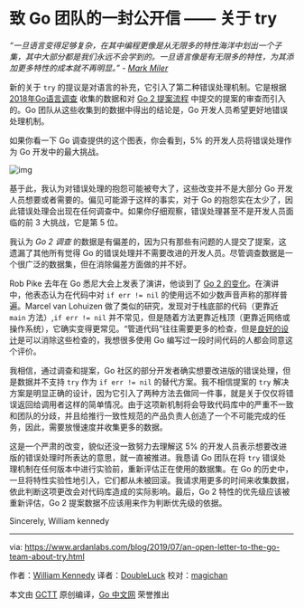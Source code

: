 # 致 Go 团队的一封公开信 —— 关于 try

*“一旦语言变得足够复杂，在其中编程更像是从无限多的特性海洋中划出一个子集，其中大部分都是我们永远不会学到的。一旦语言像是有无限多的特性，为其添加更多特性的成本就不再明显。”* - *[Mark Miler](https://medium.com/@erights/the-tragedy-of-the-common-lisp-why-large-languages-explode-4e83096239b9)*

新的关于 `try` 的提议是对语言的补充，它引入了第二种错误处理机制。它是根据 [2018年Go语言调查](https://blog.golang.org/survey2018-results) 收集的数据和对 [Go 2 提案流程](https://blog.golang.org/go2-here-we-come) 中提交的提案的审查而引入的。Go 团队从这些收集到的数据中得出的结论是，Go 开发人员希望更好地错误处理机制。

如果你看一下 Go 调查提供的这个图表，你会看到，5% 的开发人员将错误处理作为 Go 开发中的最大挑战。

![img](https://github.com/studygolang/gctt-images/blob/master/an-open-letter-to-the-go-team-about-try/102_figure1.png?raw=true)

基于此，我认为对错误处理的抱怨可能被夸大了，这些改变并不是大部分 Go 开发人员想要或者需要的。偏见可能源于这样的事实，对于 Go 的抱怨实在太少了，因此错误处理会出现在任何调查中。如果你仔细观察，错误处理甚至不是开发人员面临的前 3 大挑战，它是第 5 位。

我认为 *Go 2 调查* 的数据是有偏差的，因为只有那些有问题的人提交了提案，这遗漏了其他所有觉得 Go 的错误处理并不需要改进的开发人员。尽管调查数据是一个很广泛的数据集，但在消除偏差方面做的并不好。

Rob Pike 去年在 Go 悉尼大会上发表了演讲，他谈到了 [Go 2 的变化](https://www.youtube.com/watch?v=RIvL2ONhFBI&feature=youtu.be&t=440)。在演讲中，他表态认为在代码中对 `if err != nil` 的使用远不如少数声音声称的那样普遍。Marcel van Lohuizen 做了类似的研究，发现对于栈底部的代码（更靠近 `main` 方法）,`if err != nil` 并不常见，但是随着方法更靠近栈顶（更靠近网络或操作系统），它确实变得更常见。“管道代码”往往需要更多的检查，但是[良好的设计](https://blog.golang.org/errors-are-values)是可以消除这些检查的，我想很多使用 Go 编写过一段时间代码的人都会同意这个评价。

我相信，通过调查和提案，Go 社区的部分开发者确实想要改进版的错误处理，但是数据并不支持 `try` 作为 `if err != nil` 的替代方案。我不相信提案的 `try` 解决方案是明显正确的设计，因为它引入了两种方法去做同一件事，就是关于仅仅将错误返回给调用者这样的简单情况。由于这项新机制将会导致代码库中的严重不一致和团队的分歧，并且给推行一致性规范的产品负责人创造了一个不可能完成的任务，因此，需要放慢速度并收集更多的数据。

这是一个严肃的改变，貌似还没一致努力去理解这 5% 的开发人员表示想要改进版的错误处理时所表达的意思，就一直被推进。我恳请 Go 团队在将 `try` 错误处理机制在任何版本中进行实验前，重新评估正在使用的数据集。在 Go 的历史中，一旦将特性实验性地引入，它们都从未被回滚。我请求用更多的时间来收集数据，依此判断这项更改会对代码库造成的实际影响。最后，Go 2 特性的优先级应该被重新评估，Go 2 提案数据不应该用来作为判断优先级的依据。

Sincerely,
William kennedy

---

via: https://www.ardanlabs.com/blog/2019/07/an-open-letter-to-the-go-team-about-try.html

作者：[William Kennedy](https://www.ardanlabs.com/training)
译者：[DoubleLuck](https://github.com/DoubleLuck)
校对：[magichan](https://github.com/magichan)

本文由 [GCTT](https://github.com/studygolang/GCTT) 原创编译，[Go 中文网](https://studygolang.com/) 荣誉推出